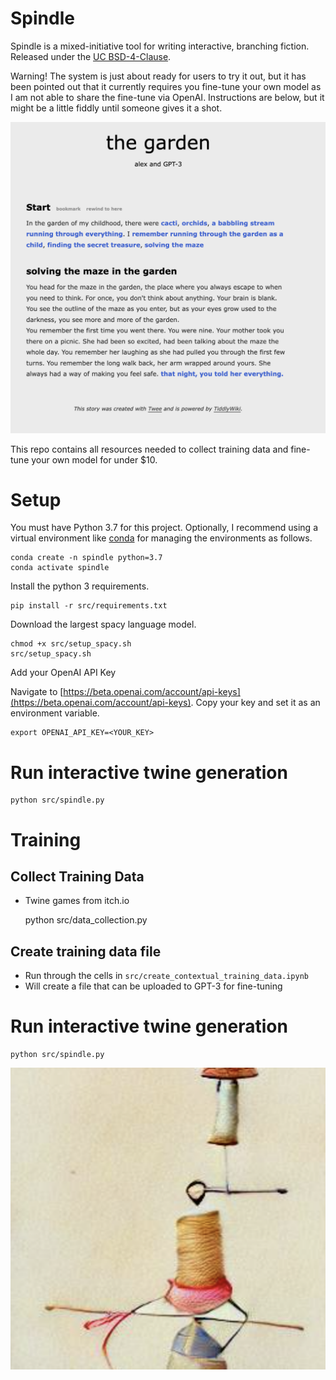 # Spindle

Spindle is a mixed-initiative tool for writing interactive, branching fiction. Released under the [UC BSD-4-Clause](https://spdx.org/licenses/BSD-4-Clause-UC.html).

Warning! The system is just about ready for users to try it out, but it has been pointed out that it currently requires you fine-tune your own model as I am not able to share the fine-tune via OpenAI. Instructions are below, but it might be a little fiddly until someone gives it a shot.

![Example](the_garden.png)

This repo contains all resources needed to collect training data and fine-tune your own model for under $10.

# Setup

You must have Python 3.7 for this project. Optionally, I recommend using a virtual environment like [conda](https://docs.conda.io/projects/conda/en/latest/user-guide/tasks/manage-environments.html) for managing the environments as follows.

    conda create -n spindle python=3.7
    conda activate spindle

Install the python 3 requirements. 

    pip install -r src/requirements.txt
    
Download the largest spacy language model.

    chmod +x src/setup_spacy.sh
    src/setup_spacy.sh
    
Add your OpenAI API Key

Navigate to [https://beta.openai.com/account/api-keys](https://beta.openai.com/account/api-keys). Copy your key and set it as an environment variable.

    export OPENAI_API_KEY=<YOUR_KEY>

# Run interactive twine generation

    python src/spindle.py

# Training

## Collect Training Data

- Twine games from itch.io

    python src/data_collection.py

## Create training data file

- Run through the cells in `src/create_contextual_training_data.ipynb`
- Will create a file that can be uploaded to GPT-3 for fine-tuning

# Run interactive twine generation

    python src/spindle.py


![Spindle](spindle.png)
